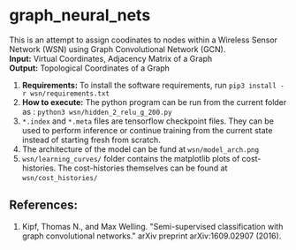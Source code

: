 # graph_neural_nets

This is an attempt to assign coodinates to nodes within a Wireless Sensor Network (WSN) using Graph Convolutional Network (GCN).
<br>
**Input:** Virtual Coordinates, Adjacency Matrix of a Graph
<br>
**Output:** Topological Coordinates of a Graph
<br>

1. **Requirements:** To install the software requirements, run `pip3 install -r wsn/requirements.txt`
2. **How to execute:** The python program can be run from the current folder as : `python3 wsn/hidden_2_relu_g_200.py` 
2. `*.index` and `*.meta` files are tensorflow checkpoint files. They can be used to perform inference or continue training from the current state
instead of starting fresh from scratch.
3. The architecture of the model can be fund at `wsn/model_arch.png`
4. `wsn/learning_curves/` folder contains the matplotlib plots of cost-histories. The cost-histories themselves can be found at `wsn/cost_histories/` 

## References:
1. Kipf, Thomas N., and Max Welling. "Semi-supervised classification with graph convolutional networks." 
arXiv preprint arXiv:1609.02907 (2016).
